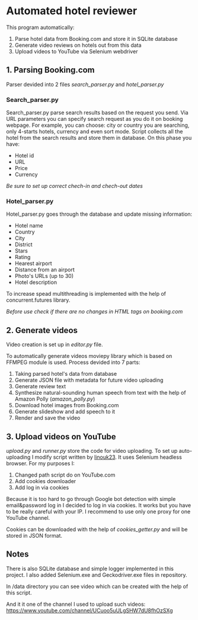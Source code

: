 # Automated hotel reviewer
This program automatically:
1. Parse hotel data from Booking.com and store it in SQLite database
2. Generate video reviews on hotels out from this data
3. Upload videos to YouTube via Selenium webdriver

## 1. Parsing Booking.com
Parser devided into 2 files *search_parser.py* and *hotel_parser.py*

### Search_parser.py
Search_parser.py parse search results based on the request you send. Via URL parameters you can specify search request as you do it on booking webpage. For example, you can choose: city or country you are searching, only 4-starts hotels, currency and even sort mode.
Script collects all the hotel from the search results and store them in database. On this phase you have:
- Hotel id
- URL
- Price
- Currency

*Be sure to set up correct chech-in and chech-out dates*

### Hotel_parser.py
Hotel_parser.py goes through the database and update missing information:
- Hotel name
- Country
- City
- District
- Stars
- Rating
- Hearest airport
- Distance from an airport
- Photo's URLs (up to 30)
- Hotel description

To increase spead multithreading is implemented with the help of concurrent.futures library.

*Before use check if there are no changes in HTML tags on booking.com*

## 2. Generate videos
Video creation is set up in *editor.py* file.

To automatically generate videos moviepy library which is based on FFMPEG module is used.
Process devided into 7 parts:
1. Taking parsed hotel's data from database
2. Generate JSON file with metadata for future video uploading
3. Generate review text
4. Synthesize natural-sounding human speech from text with the help of Amazon Polly (*amazon_polly.py*)
5. Download hotel images from Booking.com
6. Generate slideshow and add speech to it
7. Render and save the video

## 3. Upload videos on YouTube
*upload.py* and *runner.py* store the code for video uploading. To set up auto-uploading I modify script written by [linouk23](https://github.com/linouk23/youtube_uploader_selenium). It uses Selenium headless browser. For my purposes I:
1. Changed path script do on YouTube.com
2. Add cookies downloader
3. Add log in via cookies

Because it is too hard to go through Google bot detection with simple email&password log in I decided to log in via cookies. It works but you have to be really careful with your IP. I recommend to use only one proxy for one YouTube channel.

Cookies can be downloaded with the help of *cookies_getter.py* and will be stored in JSON format.

## Notes
There is also SQLite database and simple logger implemented in this project. I also added Selenium.exe and Geckodriver.exe files in repository.

In /data directory you can see video which can be created with the help of this script.

And it it one of the channel I used to upload such videos: https://www.youtube.com/channel/UCuoo5uULgSHW7dU8fhOzSXg
